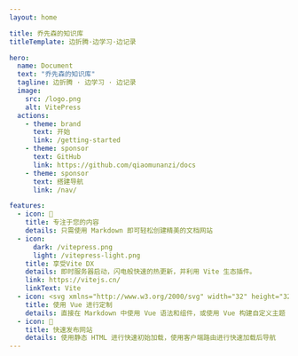 ```yaml
---
layout: home

title: 乔先森的知识库
titleTemplate: 边折腾·边学习·边记录

hero:
  name: Document
  text: "乔先森的知识库"
  tagline: 边折腾 · 边学习 · 边记录
  image:
    src: /logo.png
    alt: VitePress
  actions:
    - theme: brand
      text: 开始
      link: /getting-started
    - theme: sponsor
      text: GitHub
      link: https://github.com/qiaomunanzi/docs
    - theme: sponsor
      text: 搭建导航
      link: /nav/

features:
  - icon: 📝
    title: 专注于您的内容
    details: 只需使用 Markdown 即可轻松创建精美的文档网站
  - icon: 
      dark: /vitepress.png
      light: /vitepress-light.png
    title: 享受Vite DX
    details: 即时服务器启动，闪电般快速的热更新，并利用 Vite 生态插件。
    link: https://vitejs.cn/
    linkText: Vite
  - icon: <svg xmlns="http://www.w3.org/2000/svg" width="32" height="32"><path fill="#41b883" d="M24.4 3.925H30l-14 24.15L2 3.925h10.71l3.29 5.6 3.22-5.6Z"/><path fill="#41b883" d="m2 3.925 14 24.15 14-24.15h-5.6L16 18.415 7.53 3.925Z"/><path fill="#35495e" d="M7.53 3.925 16 18.485l8.4-14.56h-5.18L16 9.525l-3.29-5.6Z"/></svg>
    title: 使用 Vue 进行定制
    details: 直接在 Markdown 中使用 Vue 语法和组件，或使用 Vue 构建自定义主题
  - icon: 🚀
    title: 快速发布网站
    details: 使用静态 HTML 进行快速初始加载，使用客户端路由进行快速加载后导航
---
```


<HomeUnderline />

<confetti />

<busuanzi />

